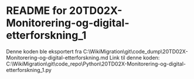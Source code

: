 # README for 20TD02X-Monitorering-og-digital-etterforskning_1
Denne koden ble eksportert fra C:\WikiMigration\git\code_dump\20TD02X-Monitorering-og-digital-etterforskning.md
Link til denne koden: C:\WikiMigration\git\code_repo\Python\20TD02X-Monitorering-og-digital-etterforskning_1.py
